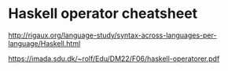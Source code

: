 # Haskell operator cheatsheet

http://rigaux.org/language-study/syntax-across-languages-per-language/Haskell.html

https://imada.sdu.dk/~rolf/Edu/DM22/F06/haskell-operatorer.pdf


